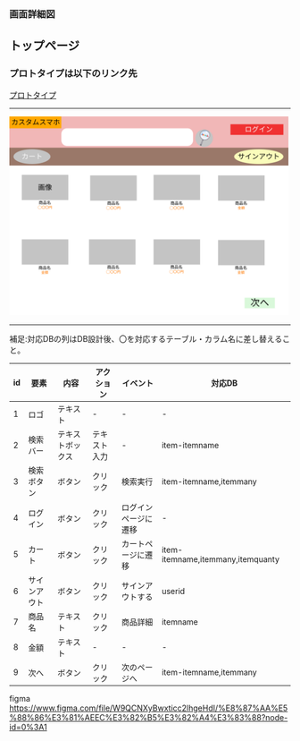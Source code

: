 ### 画面詳細図
## トップページ
### プロトタイプは以下のリンク先
[プロトタイプ](https://www.figma.com/file/W9QCNXyBwxticc2lhgeHdI/%E8%87%AA%E5%88%86%E3%81%AEEC%E3%82%B5%E3%82%A4%E3%83%88?node-id=6%3A2)
*****
<img src="img/mytoppage.png" width="500">

*****
補足:対応DBの列はDB設計後、〇を対応するテーブル・カラム名に差し替えること。

|id|要素|内容|アクション|イベント|対応DB|
|---|---|---|--|--|---|
|1|ロゴ|テキスト|-|-|-|
|2|検索バー|テキストボックス|テキスト入力|-|item-itemname|
|3|検索ボタン|ボタン|クリック|検索実行|item-itemname,itemmany|
|4|ログイン|ボタン|クリック|ログインページに遷移|-|
|5|カート|ボタン|クリック|カートページに遷移|item-itemname,itemmany,itemquanty|
|6|サインアウト|ボタン|クリック|サインアウトする|userid|
|7|商品名|テキスト|クリック|商品詳細|itemname|
|8|金額|テキスト|-|-|-|
|9|次へ|ボタン|クリック|次のページへ|item-itemname,itemmany|

figma
https://www.figma.com/file/W9QCNXyBwxticc2lhgeHdI/%E8%87%AA%E5%88%86%E3%81%AEEC%E3%82%B5%E3%82%A4%E3%83%88?node-id=0%3A1
